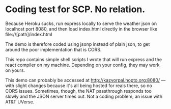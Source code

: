 # Coding test for SCP. No relation.

Because Heroku sucks, run express locally to serve the weather json on localhost port 8080, and then load index.html directly in the browser like file://[path]/index.html

The demo is therefore coded using jsonp instead of plain json, to get around the poor implementation that is CORS.

This repo contains simple shell scripts I wrote that will run express and the react compiler on my machine. Depending on your config, they may work on yours.

This demo can probably be accessed at http://kazvorpal.hopto.org:8080/ — with slight changes because it's all being hosted for reals there, so no CORS issues. 
Sometimes, though, the NAT passthrough responds too slowly and the JSON server times out. Not a coding problem, an issue with AT&T UVerse.
